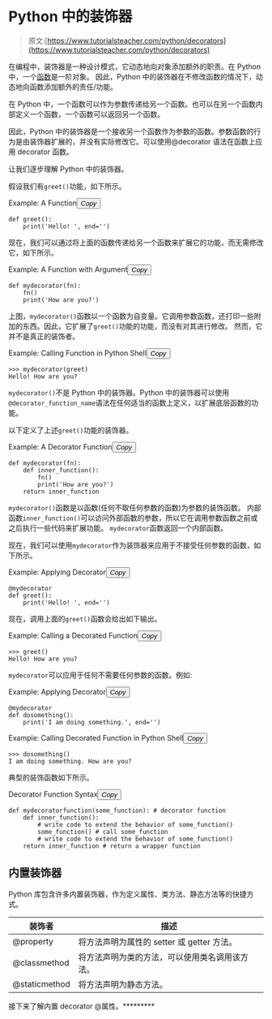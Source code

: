 # Python 中的装饰器

> 原文:[https://www.tutorialsteacher.com/python/decorators](https://www.tutorialsteacher.com/python/decorators)

在编程中，装饰器是一种设计模式，它动态地向对象添加额外的职责。在 Python 中，一个[函数](/python/python-user-defined-function)是一阶对象。 因此，Python 中的装饰器在不修改函数的情况下，动态地向函数添加额外的责任/功能。

在 Python 中，一个函数可以作为参数传递给另一个函数。也可以在另一个函数内部定义一个函数，一个函数可以返回另一个函数。

因此，Python 中的装饰器是一个接收另一个函数作为参数的函数。参数函数的行为是由装饰器扩展的，并没有实际修改它。可以使用@decorator 语法在函数上应用 decorator 函数。

让我们逐步理解 Python 中的装饰器。

假设我们有`greet()`功能，如下所示。

Example: A Function<button class="copy-btn pull-right" title="Copy example code">*Copy*</button> 

```
def greet():
	print('Hello! ', end='') 
```

现在，我们可以通过将上面的函数传递给另一个函数来扩展它的功能，而无需修改它，如下所示。

Example: A Function with Argument<button class="copy-btn pull-right" title="Copy example code">*Copy*</button> 

```
def mydecorator(fn):
	fn()
	print('How are you?') 
```

上图，`mydecorator()`函数以一个函数为自变量。它调用参数函数，还打印一些附加的东西。因此，它扩展了`greet()`功能的功能，而没有对其进行修改。 然而，它并不是真正的装饰者。

Example: Calling Function in Python Shell<button class="copy-btn pull-right" title="Copy example code">*Copy*</button> 

```
>>> mydecorator(greet)
Hello! How are you? 
```

`mydecorator()`不是 Python 中的装饰器。Python 中的装饰器可以使用`@decorator_function_name`语法在任何适当的函数上定义，以扩展底层函数的功能。

以下定义了上述`greet()`功能的装饰器。

Example: A Decorator Function<button class="copy-btn pull-right" title="Copy example code">*Copy*</button> 

```
def mydecorator(fn):
    def inner_function():        
        fn()
        print('How are you?')
    return inner_function 
```

`mydecorator()`函数是以函数(任何不取任何参数的函数)为参数的装饰函数。 内部函数`inner_function()`可以访问外部函数的参数，所以它在调用参数函数之前或之后执行一些代码来扩展功能。 `mydecorator`函数返回一个内部函数。

现在，我们可以使用`mydecorator`作为装饰器来应用于不接受任何参数的函数，如下所示。

Example: Applying Decorator<button class="copy-btn pull-right" title="Copy example code">*Copy*</button> 

```
@mydecorator
def greet():
	print('Hello! ', end='') 
```

现在，调用上面的`greet()`函数会给出如下输出。

Example: Calling a Decorated Function<button class="copy-btn pull-right" title="Copy example code">*Copy*</button> 

```
>>> greet()
Hello! How are you? 
```

`mydecorator`可以应用于任何不需要任何参数的函数。例如:

Example: Applying Decorator<button class="copy-btn pull-right" title="Copy example code">*Copy*</button> 

```
@mydecorator
def dosomething():
	print('I am doing something.', end='') 
```

Example: Calling Decorated Function in Python Shell<button class="copy-btn pull-right" title="Copy example code">*Copy*</button> 

```
>>> dosomething()
I am doing something. How are you? 
```

典型的装饰函数如下所示。

Decorator Function Syntax<button class="copy-btn pull-right" title="Copy example code">*Copy*</button> 

```
def mydecoratorfunction(some_function): # decorator function
    def inner_function(): 
        # write code to extend the behavior of some_function()
        some_function() # call some_function
        # write code to extend the behavior of some_function()
    return inner_function # return a wrapper function 
```

## 内置装饰器

Python 库包含许多内置装饰器，作为定义属性、类方法、静态方法等的快捷方式。

| 装饰者 | 描述 |
| --- | --- |
| @property | 将方法声明为属性的 setter 或 getter 方法。 |
| @classmethod | 将方法声明为类的方法，可以使用类名调用该方法。 |
| @staticmethod | 将方法声明为静态方法。 |

接下来了解内置 decorator @属性。*********
